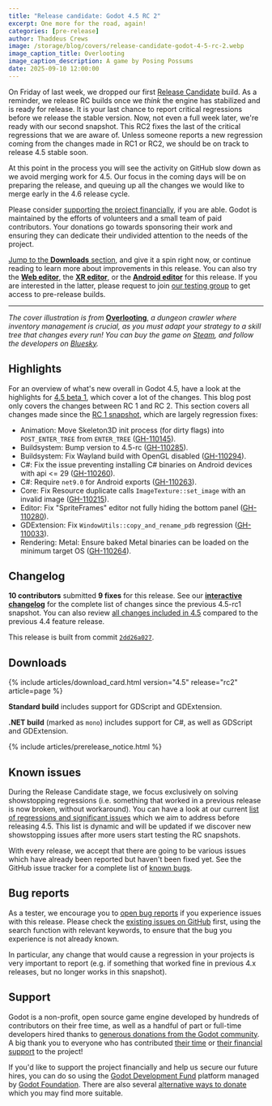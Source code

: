 ```yaml
---
title: "Release candidate: Godot 4.5 RC 2"
excerpt: One more for the road, again!
categories: [pre-release]
author: Thaddeus Crews
image: /storage/blog/covers/release-candidate-godot-4-5-rc-2.webp
image_caption_title: Overlooting
image_caption_description: A game by Posing Possums
date: 2025-09-10 12:00:00
---
```


On Friday of last week, we dropped our first [Release Candidate](https://en.wikipedia.org/wiki/Software_release_life_cycle#Release_candidate) build. As a reminder, we release RC builds once we _think_ the engine has stabilized and is ready for release. It is your last chance to report critical regressions before we release the stable version. Now, not even a full week later, we're ready with our second snapshot. This RC2 fixes the last of the critical regressions that we are aware of. Unless someone reports a new regression coming from the changes made in RC1 or RC2, we should be on track to release 4.5 stable soon.

At this point in the process you will see the activity on GitHub slow down as we avoid merging work for 4.5. Our focus in the coming days will be on preparing the release, and queuing up all the changes we would like to merge early in the 4.6 release cycle.

Please consider [supporting the project financially](#support), if you are able. Godot is maintained by the efforts of volunteers and a small team of paid contributors. Your donations go towards sponsoring their work and ensuring they can dedicate their undivided attention to the needs of the project.

[Jump to the **Downloads** section](#downloads), and give it a spin right now, or continue reading to learn more about improvements in this release. You can also try the [**Web editor**](https://editor.godotengine.org/releases/4.5.rc2/), the [**XR editor**](https://www.meta.com/s/h9JcJGHfg), or the [**Android editor**](https://play.google.com/store/apps/details?id=org.godotengine.editor.v4) for this release. If you are interested in the latter, please request to join [our testing group](https://groups.google.com/g/godot-testers) to get access to pre-release builds.

---

*The cover illustration is from* [**Overlooting**](https://store.steampowered.com/app/3410180/Overlooting/?curator_clanid=41324400), *a dungeon crawler where inventory management is crucial, as you must adapt your strategy to a skill tree that changes every run! You can buy the game on [Steam](https://store.steampowered.com/app/3410180/Overlooting/?curator_clanid=41324400), and follow the developers on [Bluesky](https://bsky.app/profile/posingpossums.bsky.social).*

## Highlights

For an overview of what's new overall in Godot 4.5, have a look at the highlights for [4.5 beta 1](/article/dev-snapshot-godot-4-5-beta-1/), which cover a lot of the changes. This blog post only covers the changes between RC 1 and RC 2. This section covers all changes made since the [RC 1 snapshot](/article/release-candidate-godot-4-5-rc-1/), which are largely regression fixes:

- Animation: Move Skeleton3D init process (for dirty flags) into `POST_ENTER_TREE` from `ENTER_TREE` ([GH-110145](https://github.com/godotengine/godot/pull/110145)).
- Buildsystem: Bump version to 4.5-rc ([GH-110285](https://github.com/godotengine/godot/pull/110285)).
- Buildsystem: Fix Wayland build with OpenGL disabled ([GH-110294](https://github.com/godotengine/godot/pull/110294)).
- C#: Fix the issue preventing installing C# binaries on Android devices with api <= 29 ([GH-110260](https://github.com/godotengine/godot/pull/110260)).
- C#: Require `net9.0` for Android exports ([GH-110263](https://github.com/godotengine/godot/pull/110263)).
- Core: Fix Resource duplicate calls `ImageTexture::set_image` with an invalid image ([GH-110215](https://github.com/godotengine/godot/pull/110215)).
- Editor: Fix "SpriteFrames" editor not fully hiding the bottom panel ([GH-110280](https://github.com/godotengine/godot/pull/110280)).
- GDExtension: Fix `WindowUtils::copy_and_rename_pdb` regression ([GH-110033](https://github.com/godotengine/godot/pull/110033)).
- Rendering: Metal: Ensure baked Metal binaries can be loaded on the minimum target OS ([GH-110264](https://github.com/godotengine/godot/pull/110264)).

## Changelog

**10 contributors** submitted **9 fixes** for this release. See our [**interactive changelog**](https://godotengine.github.io/godot-interactive-changelog/#4.5-rc2) for the complete list of changes since the previous 4.5-rc1 snapshot. You can also review [all changes included in 4.5](https://godotengine.github.io/godot-interactive-changelog/#4.5) compared to the previous 4.4 feature release.

This release is built from commit [`2dd26a027`](https://github.com/godotengine/godot/commit/2dd26a027a99633231184616d4dd287bbdd1c0a3).

## Downloads

{% include articles/download_card.html version="4.5" release="rc2" article=page %}

**Standard build** includes support for GDScript and GDExtension.

**.NET build** (marked as `mono`) includes support for C#, as well as GDScript and GDExtension.

{% include articles/prerelease_notice.html %}

## Known issues

During the Release Candidate stage, we focus exclusively on solving showstopping regressions (i.e. something that worked in a previous release is now broken, without workaround). You can have a look at our current [list of regressions and significant issues](https://github.com/orgs/godotengine/projects/61) which we aim to address before releasing 4.5. This list is dynamic and will be updated if we discover new showstopping issues after more users start testing the RC snapshots.

With every release, we accept that there are going to be various issues which have already been reported but haven't been fixed yet. See the GitHub issue tracker for a complete list of [known bugs](https://github.com/godotengine/godot/issues?q=is%3Aissue+is%3Aopen+label%3Abug).

## Bug reports

As a tester, we encourage you to [open bug reports](https://github.com/godotengine/godot/issues) if you experience issues with this release. Please check the [existing issues on GitHub](https://github.com/godotengine/godot/issues) first, using the search function with relevant keywords, to ensure that the bug you experience is not already known.

In particular, any change that would cause a regression in your projects is very important to report (e.g. if something that worked fine in previous 4.x releases, but no longer works in this snapshot).

## Support

Godot is a non-profit, open source game engine developed by hundreds of contributors on their free time, as well as a handful of part or full-time developers hired thanks to [generous donations from the Godot community](https://fund.godotengine.org/). A big thank you to everyone who has contributed [their time](https://github.com/godotengine/godot/blob/master/AUTHORS.md) or [their financial support](https://github.com/godotengine/godot/blob/master/DONORS.md) to the project!

If you'd like to support the project financially and help us secure our future hires, you can do so using the [Godot Development Fund](https://fund.godotengine.org/) platform managed by [Godot Foundation](https://godot.foundation/). There are also several [alternative ways to donate](/donate) which you may find more suitable.

